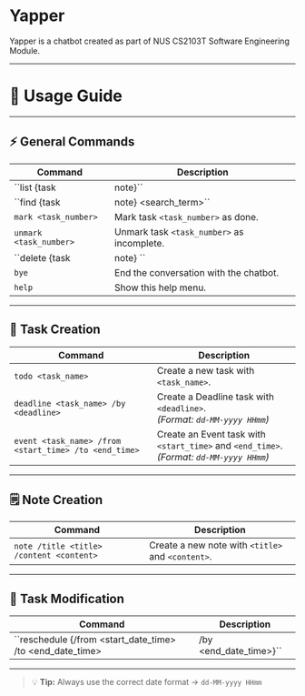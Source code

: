 # Yapper

Yapper is a chatbot created as part of NUS CS2103T Software Engineering Module.

---

# 📖 Usage Guide

---

## ⚡ General Commands

| Command | Description |
|---------|-------------|
| ``list {task | note}`` | Show the current task or note list. |
| ``find {task | note} <search_term>`` | Find tasks or notes containing `<search_term>`. |
| ``mark <task_number>`` | Mark task `<task_number>` as done. |
| ``unmark <task_number>`` | Unmark task `<task_number>` as incomplete. |
| ``delete {task | note} <index>`` | Delete task or note with `<index>` from the list. |
| ``bye`` | End the conversation with the chatbot. |
| ``help`` | Show this help menu. |

---

## 📝 Task Creation

| Command | Description |
|---------|-------------|
| ``todo <task_name>`` | Create a new task with `<task_name>`. |
| ``deadline <task_name> /by <deadline>`` | Create a Deadline task with `<deadline>`. <br>_(Format: `dd-MM-yyyy HHmm`)_ |
| ``event <task_name> /from <start_time> /to <end_time>`` | Create an Event task with `<start_time>` and `<end_time>`. <br>_(Format: `dd-MM-yyyy HHmm`)_ |

---

## 🗒️ Note Creation

| Command | Description |
|---------|-------------|
| ``note /title <title> /content <content>`` | Create a new note with `<title>` and `<content>`. |

---

## 🔄 Task Modification

| Command | Description |
|---------|-------------|
| ``reschedule <event-index> {/from <start_date_time> /to <end_date_time> | /by <end_date_time>}`` | Reschedule an event task to a new time frame. <br>_(Format: `dd-MM-yyyy HHmm`)_ |

---

> 💡 **Tip:** Always use the correct date format → `dd-MM-yyyy HHmm`
